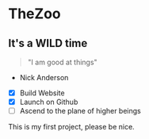 # TheZoo
## It's a WILD time

> "I am good at things"
- Nick Anderson

- [x] Build Website
- [x] Launch on Github
- [ ] Ascend to the plane of higher beings

This is my first project, please be nice.
